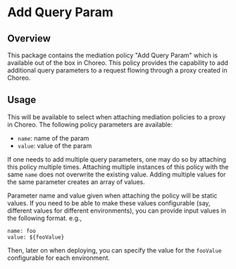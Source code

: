 # Add Query Param

## Overview

This package contains the mediation policy "Add Query Param" which is available out of the box in Choreo. This policy provides the capability to add 
additional query parameters to a request flowing through a proxy created in Choreo.

## Usage

This will be available to select when attaching mediation policies to a proxy in Choreo. The following policy parameters are available:
- `name`: name of the param
- `value`: value of the param

If one needs to add multiple query parameters, one may do so by attaching this policy multiple times. Attaching multiple instances of this policy with the 
same `name` does not overwrite the existing value. Adding multiple values for the same parameter creates an array of values.

Parameter name and value given when attaching the policy will be static values. If you need to be able to make these values configurable
(say, different values for different environments), you can provide input values in the following format. e.g.,
```
name: foo
value: ${fooValue}
```
Then, later on when deploying, you can specify the value for the `fooValue` configurable for each environment.

